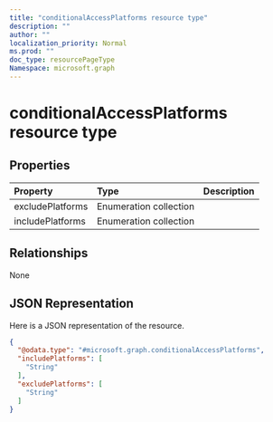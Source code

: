 ```yaml
---
title: "conditionalAccessPlatforms resource type"
description: ""
author: ""
localization_priority: Normal
ms.prod: ""
doc_type: resourcePageType
Namespace: microsoft.graph
---
```



# conditionalAccessPlatforms resource type



## Properties
|Property|Type|Description|
|:---|:---|:---|
|excludePlatforms|Enumeration collection||
|includePlatforms|Enumeration collection||

## Relationships
None

## JSON Representation
Here is a JSON representation of the resource.
<!-- {
  "blockType": "resource",
  "@odata.type": "microsoft.graph.conditionalAccessPlatforms"
}
-->
``` json
{
  "@odata.type": "#microsoft.graph.conditionalAccessPlatforms",
  "includePlatforms": [
    "String"
  ],
  "excludePlatforms": [
    "String"
  ]
}
```

